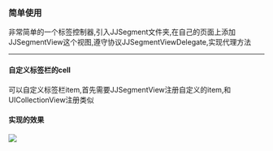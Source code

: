 ### 简单使用 ###
非常简单的一个标签控制器,引入JJSegment文件夹,在自己的页面上添加JJSegmentView这个视图,遵守协议JJSegmentViewDelegate,实现代理方法
***
#### 自定义标签栏的cell ####
可以自定义标签栏item,首先需要JJSegmentView注册自定义的item,和UICollectionView注册类似
#### 实现的效果 ####

![](https://github.com/itclimb/Segment/raw/master/Segment/show.png)
